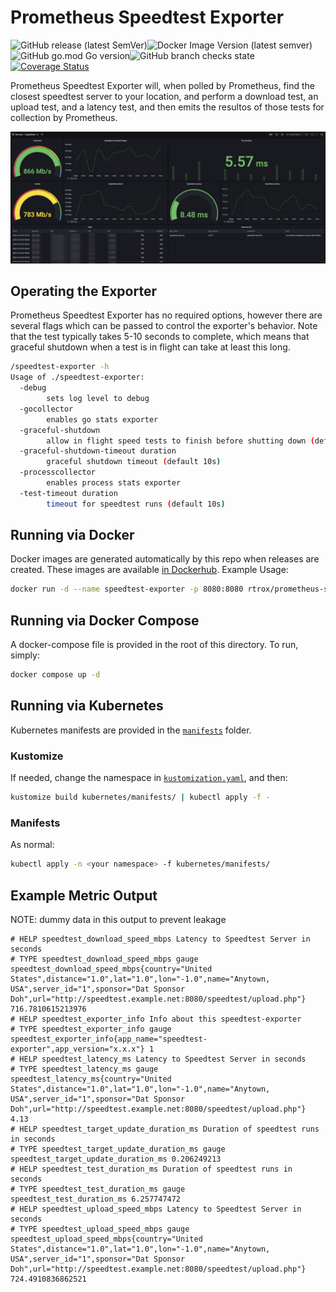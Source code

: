 # Prometheus Speedtest Exporter

![GitHub release (latest SemVer)](https://img.shields.io/github/v/release/rtrox/prometheus-speedtest-exporter)![Docker Image Version (latest semver)](https://img.shields.io/docker/v/rtrox/prometheus-speedtest-exporter)![GitHub go.mod Go version](https://img.shields.io/github/go-mod/go-version/rtrox/prometheus-speedtest-exporter)![GitHub branch checks state](https://img.shields.io/github/checks-status/rtrox/prometheus-speedtest-exporter/main)[![Coverage Status](https://coveralls.io/repos/github/rtrox/prometheus-speedtest-exporter/badge.svg?branch=main)](https://coveralls.io/github/rtrox/prometheus-speedtest-exporter?branch=main)

Prometheus Speedtest Exporter will, when polled by Prometheus, find the closest speedtest server to your location, and perform a download test, an upload test, and a latency test, and then emits the resultos of those tests for collection by Prometheus.

![Grafana Dashboard](.github/dashboard.png "Grafana Dashboard")

## Operating the Exporter

Prometheus Speedtest Exporter has no required options, however there are several flags which can be passed to control the exporter's behavior. Note that the test typically takes 5-10 seconds to complete, which means that graceful shutdown when a test is in flight can take at least this long.

```bash
/speedtest-exporter -h
Usage of ./speedtest-exporter:
  -debug
    	sets log level to debug
  -gocollector
    	enables go stats exporter
  -graceful-shutdown
    	allow in flight speed tests to finish before shutting down (default true)
  -graceful-shutdown-timeout duration
    	graceful shutdown timeout (default 10s)
  -processcollector
    	enables process stats exporter
  -test-timeout duration
    	timeout for speedtest runs (default 10s)
```

## Running via Docker

Docker images are generated automatically by this repo when releases are created. These images are available [in Dockerhub](https://hub.docker.com/repository/docker/rtrox/prometheus-speedtest-exporter). Example Usage:

```bash
docker run -d --name speedtest-exporter -p 8080:8080 rtrox/prometheus-speedtest-exporter:v0.0.2
```

## Running via Docker Compose

A docker-compose file is provided in the root of this directory. To run, simply:

```bash
docker compose up -d
```

## Running via Kubernetes

Kubernetes manifests are provided in the [`manifests`](kubernetes/manifests) folder.

### Kustomize

If needed, change the namespace in [`kustomization.yaml`](kubernetes/manifests/kustomization.yaml), and then:

```bash
kustomize build kubernetes/manifests/ | kubectl apply -f -
```

### Manifests

As normal:

```bash
kubectl apply -n <your namespace> -f kubernetes/manifests/
```

## Example Metric Output

NOTE: dummy data in this output to prevent leakage

```prometheus
# HELP speedtest_download_speed_mbps Latency to Speedtest Server in seconds
# TYPE speedtest_download_speed_mbps gauge
speedtest_download_speed_mbps{country="United States",distance="1.0",lat="1.0",lon="-1.0",name="Anytown, USA",server_id="1",sponsor="Dat Sponsor Doh",url="http://speedtest.example.net:8080/speedtest/upload.php"} 716.7810615213976
# HELP speedtest_exporter_info Info about this speedtest-exporter
# TYPE speedtest_exporter_info gauge
speedtest_exporter_info{app_name="speedtest-exporter",app_version="x.x.x"} 1
# HELP speedtest_latency_ms Latency to Speedtest Server in seconds
# TYPE speedtest_latency_ms gauge
speedtest_latency_ms{country="United States",distance="1.0",lat="1.0",lon="-1.0",name="Anytown, USA",server_id="1",sponsor="Dat Sponsor Doh",url="http://speedtest.example.net:8080/speedtest/upload.php"} 4.13
# HELP speedtest_target_update_duration_ms Duration of speedtest runs in seconds
# TYPE speedtest_target_update_duration_ms gauge
speedtest_target_update_duration_ms 0.206249213
# HELP speedtest_test_duration_ms Duration of speedtest runs in seconds
# TYPE speedtest_test_duration_ms gauge
speedtest_test_duration_ms 6.257747472
# HELP speedtest_upload_speed_mbps Latency to Speedtest Server in seconds
# TYPE speedtest_upload_speed_mbps gauge
speedtest_upload_speed_mbps{country="United States",distance="1.0",lat="1.0",lon="-1.0",name="Anytown, USA",server_id="1",sponsor="Dat Sponsor Doh",url="http://speedtest.example.net:8080/speedtest/upload.php"} 724.4910836862521
```
